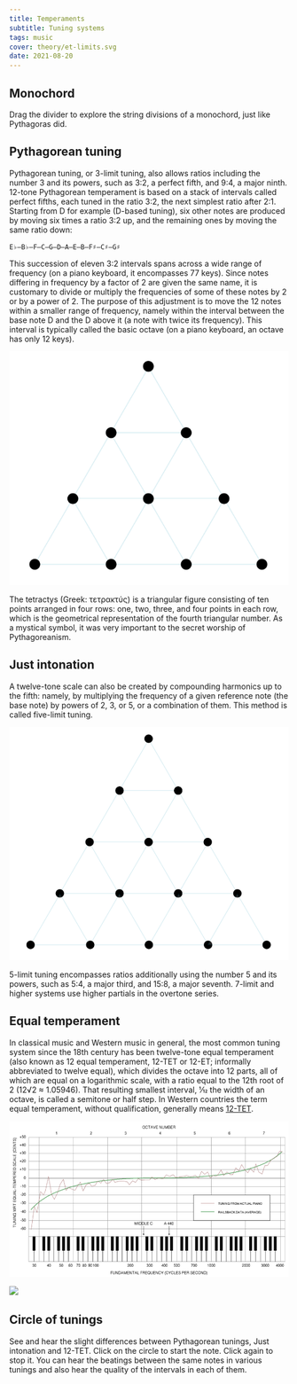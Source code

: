 ```yaml
---
title: Temperaments
subtitle: Tuning systems
tags: music
cover: theory/et-limits.svg
date: 2021-08-20
---
```



## Monochord

Drag the divider to explore the string divisions of a monochord, just like Pythagoras did.

<client-only>
  <string-monochord />
</client-only>

## Pythagorean tuning

Pythagorean tuning, or 3-limit tuning, also allows ratios including the number 3 and its powers, such as 3:2, a perfect fifth, and 9:4, a major ninth. 12-tone Pythagorean temperament is based on a stack of intervals called perfect fifths, each tuned in the ratio 3:2, the next simplest ratio after 2:1. Starting from D for example (D-based tuning), six other notes are produced by moving six times a ratio 3:2 up, and the remaining ones by moving the same ratio down:

    E♭–B♭–F–C–G–D–A–E–B–F♯–C♯–G♯

This succession of eleven 3:2 intervals spans across a wide range of frequency (on a piano keyboard, it encompasses 77 keys). Since notes differing in frequency by a factor of 2 are given the same name, it is customary to divide or multiply the frequencies of some of these notes by 2 or by a power of 2. The purpose of this adjustment is to move the 12 notes within a smaller range of frequency, namely within the interval between the base note D and the D above it (a note with twice its frequency). This interval is typically called the basic octave (on a piano keyboard, an octave has only 12 keys). 

![Tetractys](./Tetractys.svg)

The tetractys (Greek: τετρακτύς) is a triangular figure consisting of ten points arranged in four rows: one, two, three, and four points in each row, which is the geometrical representation of the fourth triangular number. As a mystical symbol, it was very important to the secret worship of Pythagoreanism.

## Just intonation

A twelve-tone scale can also be created by compounding harmonics up to the fifth: namely, by multiplying the frequency of a given reference note (the base note) by powers of 2, 3, or 5, or a combination of them. This method is called five-limit tuning. 

![](./pentactys.svg)

5-limit tuning encompasses ratios additionally using the number 5 and its powers, such as 5:4, a major third, and 15:8, a major seventh. 7-limit and higher systems use higher partials in the overtone series. 

## Equal temperament

In classical music and Western music in general, the most common tuning system since the 18th century has been twelve-tone equal temperament (also known as 12 equal temperament, 12-TET or 12-ET; informally abbreviated to twelve equal), which divides the octave into 12 parts, all of which are equal on a logarithmic scale, with a ratio equal to the 12th root of 2 (12√2 ≈ 1.05946). That resulting smallest interval, 1⁄12 the width of an octave, is called a semitone or half step. In Western countries the term equal temperament, without qualification, generally means [12-TET](https://en.wikipedia.org/wiki/Equal_temperament). 

![](./piano-tuning.png)

<img src="/media/theory/et-limits.svg" />


## Circle of tunings

See and hear the slight differences between Pythagorean tunings, Just intonation and 12-TET. Click on the circle to start the note. Click again to stop it. You can hear the beatings between the same notes in various tunings and also hear the quality of the intervals in each of them.

<tuning-circle />
<svg-save svg="tuning-circle" />